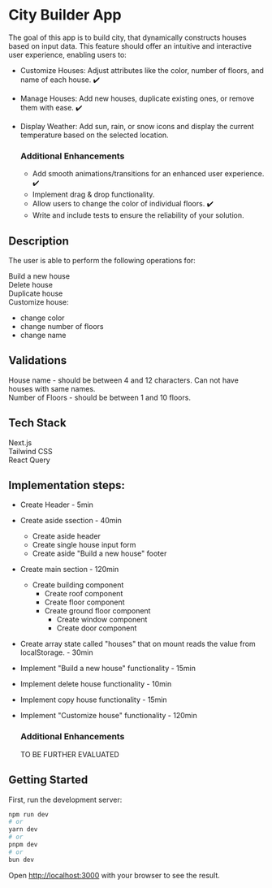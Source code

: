  # City Builder App

 The goal of this app is to build city, that dynamically constructs houses based on input data. This feature should offer an intuitive and interactive user experience, enabling users to:
* Customize Houses: Adjust attributes like the color, number of floors, and name of each house. :heavy_check_mark:
* Manage Houses: Add new houses, duplicate existing ones, or remove them with ease. :heavy_check_mark:
* Display Weather: Add sun, rain, or snow icons and display the current temperature based on the selected location.

  ### Additional Enhancements

  * Add smooth animations/transitions for an enhanced user experience. :heavy_check_mark:
  * Implement drag & drop functionality.
  * Allow users to change the color of individual floors. :heavy_check_mark:
  * Write and include tests to ensure the reliability of your solution.


## Description

The user is able to perform the following operations for:

Build a new house\
Delete house\
Duplicate house\
Customize house:
  - change color
  - change number of floors
  - change name


## Validations
 House name - should be between 4 and 12 characters. Can not have houses with same names.\
 Number of Floors - should be between 1 and 10 floors.

## Tech Stack
  Next.js\
  Tailwind CSS\
  React Query

## Implementation steps:
 * Create Header - 5min
 * Create aside ssection - 40min
   * Create aside header
   * Create single house input form
   * Create aside "Build a new house" footer
  * Create main section - 120min
    * Create building component
      * Create roof component
      * Create floor component
      * Create ground floor component
        * Create window component
        * Create door component
  * Create array state called "houses" that on mount reads the value from localStorage. - 30min
  * Implement "Build a new house" functionality - 15min
  * Implement delete house functionality - 10min
  * Implement copy house functionality - 15min
  * Implement "Customize house" functionality - 120min

    ### Additional Enhancements

    TO BE FURTHER EVALUATED
    

## Getting Started

First, run the development server:

```bash
npm run dev
# or
yarn dev
# or
pnpm dev
# or
bun dev
```

Open [http://localhost:3000](http://localhost:3000) with your browser to see the result.

